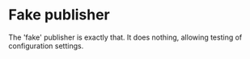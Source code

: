 # Fake publisher

The 'fake' publisher is exactly that. It does nothing, allowing testing of configuration settings.
